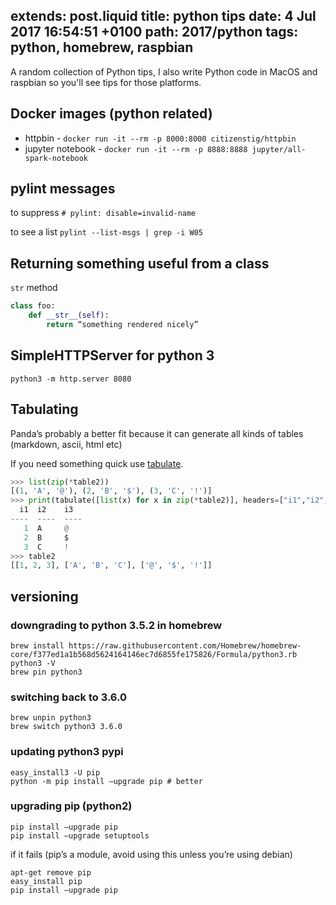 extends: post.liquid
title: python tips
date: 4 Jul 2017 16:54:51 +0100
path: 2017/python
tags: python, homebrew, raspbian
---
A random collection of Python tips, I also write Python code in MacOS and
raspbian so you'll see tips for those platforms.

## Docker images (python related)

- httpbin - `docker run -it --rm -p 8000:8000 citizenstig/httpbin`
- jupyter notebook - `docker run -it --rm -p 8888:8888 jupyter/all-spark-notebook`

## pylint messages

to suppress `# pylint: disable=invalid-name`

to see a list `pylint --list-msgs | grep -i W05`

## Returning something useful from a class

`str` method

```python
class foo:
	def __str__(self):
		return “something rendered nicely”
```
## SimpleHTTPServer for python 3

```python3 -m http.server 8080```

## Tabulating

Panda’s probably a better fit because it can generate all kinds of tables (markdown, ascii, html etc)

If you need something quick use [tabulate](https://bitbucket.org/astanin/python-tabulate).

```python
>>> list(zip(*table2))
[(1, 'A', '@'), (2, 'B', '$'), (3, 'C', '!')]
>>> print(tabulate([list(x) for x in zip(*table2)], headers=["i1","i2","i3"]))
  i1  i2    i3
----  ----  ----
   1  A     @
   2  B     $
   3  C     !
>>> table2
[[1, 2, 3], ['A', 'B', 'C'], ['@', '$', '!']]
```

## versioning

### downgrading to python 3.5.2 in homebrew

```
brew install https://raw.githubusercontent.com/Homebrew/homebrew-core/f377ed1a1b568d5624164146ec7d6855fe175826/Formula/python3.rb
python3 -V
brew pin python3
```

### switching back to 3.6.0

```
brew unpin python3
brew switch python3 3.6.0
```

### updating python3 pypi

```
easy_install3 -U pip
python -m pip install —upgrade pip # better
```

### upgrading pip (python2) 

```
pip install —upgrade pip
pip install —upgrade setuptools
```

if it fails (pip’s a module, avoid using this unless you’re using debian)
```
apt-get remove pip
easy_install pip
pip install —upgrade pip
```

